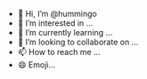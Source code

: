 - 👋 Hi, I’m @hummingo
- 👀 I’m interested in ...
- 🌱 I’m currently learning ...
- 💞️ I’m looking to collaborate on ...
- 📫 How to reach me ...
- :smile: Emoji...
<!---
hummingo/hummingo is a ✨ special ✨ repository because its `README.md` (this file) appears on your GitHub profile.
You can click the Preview link to take a look at your changes.
--->

